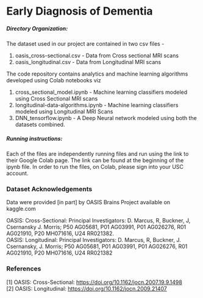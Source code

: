 # Early Diagnosis of Dementia 

##### Directory Organization: 

The dataset used in our project are contained in two csv files - 
1. oasis_cross-sectional.csv - Data from Cross sectional MRI scans 
2. oasis_longitudinal.csv - Data from Longitudinal MRI scans 

The code repository contains analytics and machine learning algorithms developed using Colab notebooks viz 
1. cross_sectional_model.ipynb - Machine learning classifiers modeled using Cross Sectional MRI scans 
2. longitudinal-data-algorithms.ipynb - Machine learning classifiers modeled using Longitudinal MRI Scans
3. DNN_tensorflow.ipynb - A Deep Neural network modeled using both the datasets combined. 

##### Running instructions:
Each of the files are independently running files and run using the link to their Google Colab page. The link can be found at the beginning of the ipynb file. In order to run the files, on Colab, please sign into your USC account. 

### Dataset Acknowledgements
Data were provided [in part] by OASIS Brains Project available on kaggle.com  
  
OASIS: Cross-Sectional: Principal Investigators: D. Marcus, R, Buckner, J, Csernansky J. Morris; P50 AG05681, P01 AG03991, P01 AG026276, R01 AG021910, P20 MH071616, U24 RR021382.  
OASIS: Longitudinal: Principal Investigators: D. Marcus, R, Buckner, J. Csernansky, J. Morris; P50 AG05681, P01 AG03991, P01 AG026276, R01 AG021910, P20 MH071616, U24 RR021382 

### References 
[1] OASIS: Cross-Sectional: https://doi.org/10.1162/jocn.2007.19.9.1498  
[2] OASIS: Longitudinal: https://doi.org/10.1162/jocn.2009.21407
